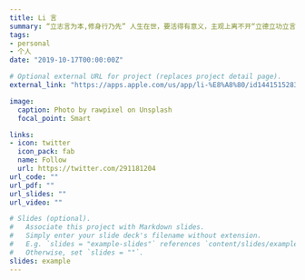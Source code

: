 ```yaml
---
title: Li 言
summary: “立志言为本,修身行乃先” 人生在世，要活得有意义，主观上离不开“立德立功立言”的愿望，客观上也就是给这个世界留下了什么，是物质财富或是精神财富。那么怎么去做，取决于每个人自己对世界的认知。无论怎么做都迈不开自律，要自律就要有具体的要求，就为一个目标始终如一的执行。那么 “Li 言” 这个APP来帮助你更好的记录这些.
tags:
- personal
- 个人
date: "2019-10-17T00:00:00Z"

# Optional external URL for project (replaces project detail page).
external_link: "https://apps.apple.com/us/app/li-%E8%A8%80/id1441515283"

image:
  caption: Photo by rawpixel on Unsplash
  focal_point: Smart

links:
- icon: twitter
  icon_pack: fab
  name: Follow
  url: https://twitter.com/291181204
url_code: ""
url_pdf: ""
url_slides: ""
url_video: ""

# Slides (optional).
#   Associate this project with Markdown slides.
#   Simply enter your slide deck's filename without extension.
#   E.g. `slides = "example-slides"` references `content/slides/example-slides.md`.
#   Otherwise, set `slides = ""`.
slides: example
---
```

